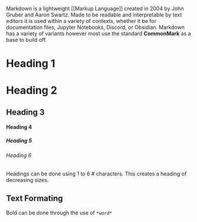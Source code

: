 Markdown is a lightweight [[Markup Language]] created in 2004 by John Gruber and Aaron Swartz. Made to be readable and interpretable by text editors it is used within a variety of contexts, whether it be for documentation files, Jupyter Notebooks, Discord, or Obsidian. Markdown has a variety of variants however most use the standard **CommonMark** as a base to build off.

# Heading 1
# Heading 2
## Heading 3
#### Heading 4
##### Heading 5
###### Heading 6
Headings can be done using 1 to 6 *\#* characters. This creates a heading of decreasing sizes.

## Text Formating
Bold can be done through the use of `*word*`

